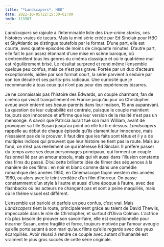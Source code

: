 ```yaml
---
title: "*Landscapers*, HBO"
date: 2022-10-05T22:15:30+02:00
tmdb: 113987 
---
```


*Landscapers* se rajoute à l’interminable liste des *true-crime stories*, ces histoires vraies de tueurs. Mais la mini série créée par Ed Sinclair pour HBO et SkyAtlantic se distingue toutefois par le format. D’une part, elle est courte, avec quatre épisodes de moins de cinquante minutes. D’autre part, elle fait le pari assez étonnant d’une mise en scène baroque, où s’entremêlent tous les genres du cinéma classique et où le quatrième mur est régulièrement brisé. Le résultat surprend et rend même l’ensemble quelque peu confus, mais ce n’est pas grave. Portée par un duo d’acteurs exceptionnels, aidée par son format court, la série parvient à séduire par son ton décalé et ses partis-pris radicaux. Une curiosité que je recommande à tous ceux qui n’ont pas peur des expériences bizarres.

Je ne connaissais pas l’histoire des Edwards, un couple charmant, fan de cinéma qui vivait tranquillement en France jusqu’au jour où Christopher avoue avoir enterré ses beaux-parents dans leur maison, 15 ans auparavant. La question de leur culpabilité est centrale, puisque le couple maintient toujours son innocence et affirme que leur version de la réalité n’est pas un mensonge. À savoir que Patricia aurait tué son mari William, avant de provoquer sa fille Susan jusqu’au point où elle lui tire dessus. *Landscapers* rappelle au début de chaque épisode qu’ils clament leur innocence, mais n’essaient pas de le prouver. Il faut dire que les faits sont têtus et il y a de multiples indices qui prouvent que leur histoire ne tient pas la route. Mais au fond, ce n’est pas réellement ce qui intéresse Ed Sinclair. Il préfère passer du temps avec ses deux personnages principaux, qui forment un couple fusionnel lié par un amour absolu, mais qui vit aussi dans l’illusion constante des films du passé. D’où cette brillante idée de filmer des séquences à la manière de ces films : en noir et blanc comme dans une comédie romantique des années 1950, en Cinémascope façon western des années 1960, ou alors avec le teint verdâtre d’un film d’horreur. On passe constamment d’un style à l’autre et aussi d’une époque à l’autre, avec des flashbacks où les acteurs ne changent pas et sont à peine maquillés, mais où le thème visuel est différent.

L’ensemble est bariolé et parfois un peu confus, c’est vrai. Mais *Landscapers* tient la route, principalement grâce au talent de David Thewlis, impeccable dans le rôle de Christopher, et surtout d’Olivia Colman. L’actrice n’a plus besoin de prouver son savoir-faire, elle est exceptionnelle pour incarner Susan, entre fragilité et force, toujours motivée par l’amour aveugle qu’elle porte autant à son mari qu’aux films qu’elle regarde avec des yeux écarquillés. Avoir réussi à rendre ce couple avec autant d’humanité est vraiment le plus gros succès de cette série originale. 